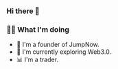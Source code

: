 ### Hi there 👋

### 👨‍💻 What I'm doing
- 🔭 I'm a founder of JumpNow.
- 🌱 I'm currently exploring Web3.0.
- 📊 I'm a trader.

